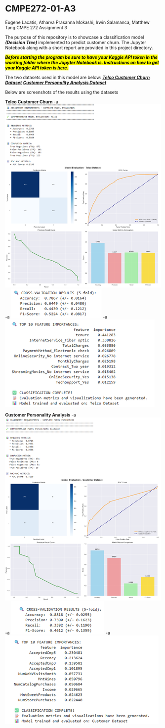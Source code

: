 # CMPE272-01-A3
Eugene Lacatis, Atharva Prasanna Mokashi, Irwin Salamanca, Matthew Tang
CMPE 272 Assignment 3

The purpose of this repository is to showcase a classification model ***(Decision Tree)*** implemented to predict customer churn. The Jupyter Notebook along with a short report are provided in this project directory. 

<mark><span>***Before starting the program be sure to have your Kaggle API token in the working folder where the Jupyter Notebook is. Instructions on how to get your Kaggle API token is [***here***](https://www.kaggle.com/docs/api).***</span></mark>

The two datasets used in this model are below:
[***Telco Customer Churn Dataset***](https://www.kaggle.com/datasets/blastchar/telco-customer-churn)
[***Customer Personality Analysis Dataset***]([https://www.kaggle.com/datasets/blastchar/telco-customer-churn](https://www.kaggle.com/datasets/imakash3011/customer-personality-analysis))

Below are screenshots of the results using the datasets 

**Telco Customer Churn**
-a
![Alt text](Screenshots/Telco1.png)
-a
![Alt text](Screenshots/Telco2.png)
-a
![Alt text](Screenshots/Telco3.png)

**Customer Personality Analysis**
-a
![Alt text](Screenshots/Cust1.png)
-a
![Alt text](Screenshots/Cust2.png)
-a
![Alt text](Screenshots/Cust3.png)

